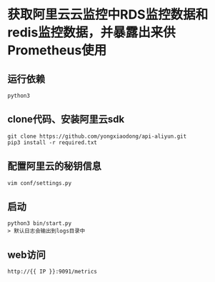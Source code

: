 # 获取阿里云云监控中RDS监控数据和redis监控数据，并暴露出来供Prometheus使用

## 运行依赖
    python3
    

## clone代码、安装阿里云sdk
    git clone https://github.com/yongxiaodong/api-aliyun.git
    pip3 install -r required.txt


## 配置阿里云的秘钥信息
    vim conf/settings.py
   
## 启动
    python3 bin/start.py
    > 默认日志会输出到logs目录中
    

## web访问
    http://{{ IP }}:9091/metrics
